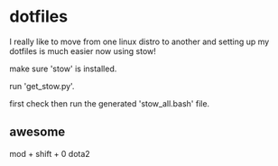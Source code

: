 # dotfiles

I really like to move from one linux distro to another and setting up my
dotfiles is much easier now using stow!

make sure 'stow' is installed.

run 'get_stow.py'.

first check then run the generated 'stow_all.bash' file.

## awesome
mod + shift + 0         dota2
